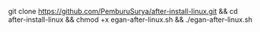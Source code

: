 git clone https://github.com/PemburuSurya/after-install-linux.git && cd after-install-linux && chmod +x egan-after-linux.sh && ./egan-after-linux.sh
